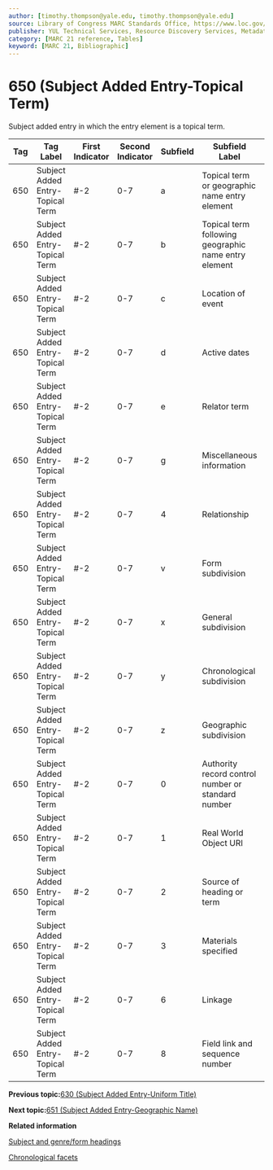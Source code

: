 ```yaml
---
author: [timothy.thompson@yale.edu, timothy.thompson@yale.edu]
source: Library of Congress MARC Standards Office, https://www.loc.gov/marc/bibliographic/bd650.html
publisher: YUL Technical Services, Resource Discovery Services, Metadata Services Unit
category: [MARC 21 reference, Tables]
keyword: [MARC 21, Bibliographic]
---
```


# 650 \(Subject Added Entry-Topical Term\)

Subject added entry in which the entry element is a topical term.

|Tag|Tag Label|First Indicator|Second Indicator|Subfield|Subfield Label|Repeatable|
|---|---------|---------------|----------------|--------|--------------|----------|
|650|Subject Added Entry-Topical Term|\#-2|0-7|a|Topical term or geographic name entry element|F|
|650|Subject Added Entry-Topical Term|\#-2|0-7|b|Topical term following geographic name entry element|F|
|650|Subject Added Entry-Topical Term|\#-2|0-7|c|Location of event|F|
|650|Subject Added Entry-Topical Term|\#-2|0-7|d|Active dates|F|
|650|Subject Added Entry-Topical Term|\#-2|0-7|e|Relator term|T|
|650|Subject Added Entry-Topical Term|\#-2|0-7|g|Miscellaneous information|T|
|650|Subject Added Entry-Topical Term|\#-2|0-7|4|Relationship|T|
|650|Subject Added Entry-Topical Term|\#-2|0-7|v|Form subdivision|T|
|650|Subject Added Entry-Topical Term|\#-2|0-7|x|General subdivision|T|
|650|Subject Added Entry-Topical Term|\#-2|0-7|y|Chronological subdivision|T|
|650|Subject Added Entry-Topical Term|\#-2|0-7|z|Geographic subdivision|T|
|650|Subject Added Entry-Topical Term|\#-2|0-7|0|Authority record control number or standard number|T|
|650|Subject Added Entry-Topical Term|\#-2|0-7|1|Real World Object URI|T|
|650|Subject Added Entry-Topical Term|\#-2|0-7|2|Source of heading or term|F|
|650|Subject Added Entry-Topical Term|\#-2|0-7|3|Materials specified|F|
|650|Subject Added Entry-Topical Term|\#-2|0-7|6|Linkage|F|
|650|Subject Added Entry-Topical Term|\#-2|0-7|8|Field link and sequence number|T|

**Previous topic:**[630 \(Subject Added Entry-Uniform Title\)](../tables/630_bib_table.md)

**Next topic:**[651 \(Subject Added Entry-Geographic Name\)](../tables/651_bib_table.md)

**Related information**  


[Subject and genre/form headings](../tasks/concepts/subject_headings.md)

[Chronological facets](../tasks/events/chronological_facets.md)

